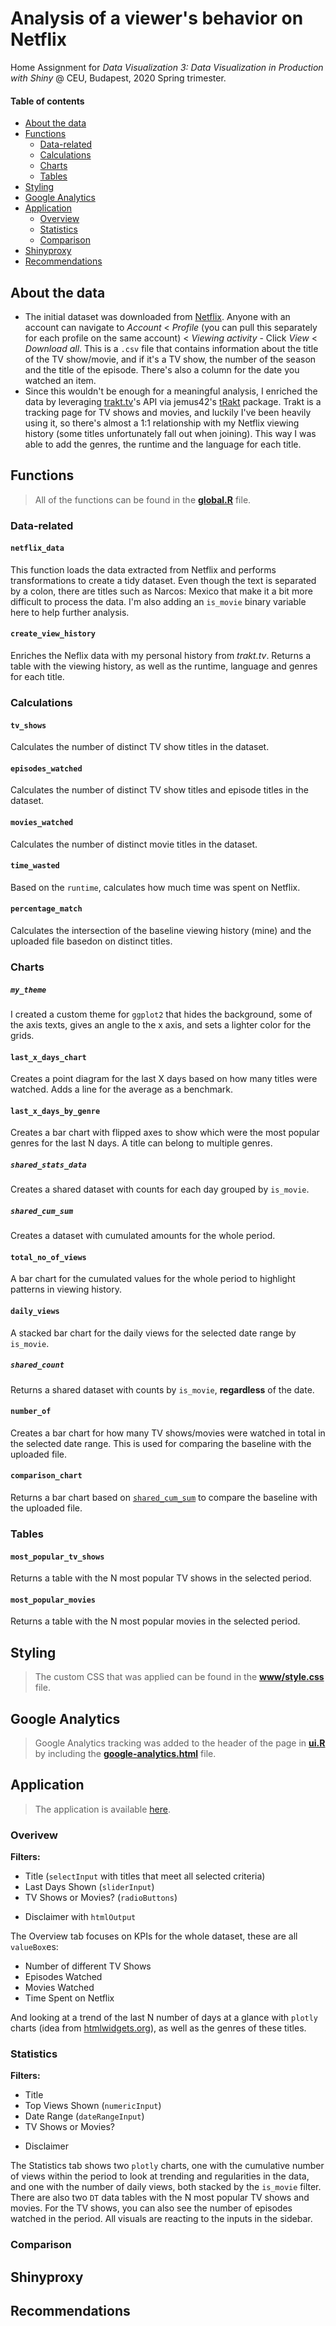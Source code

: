 # Analysis of a viewer's behavior on Netflix
Home Assignment for *Data Visualization 3: Data Visualization in Production with Shiny* @ CEU, Budapest, 2020 Spring trimester.

#### Table of contents

- [About the data](#about-the-data)
- [Functions](#functions)
  - [Data-related](#data-related)
  - [Calculations](#calculations)
  - [Charts](#charts)
  - [Tables](#tables)
- [Styling](#styling)
- [Google Analytics](#google-analytics)
- [Application](#application)
  - [Overview](#overview)
  - [Statistics](#statistics)
  - [Comparison](#comparison)
- [Shinyproxy](#shinyproxy)
- [Recommendations](#recommendations)

## About the data

- The initial dataset was downloaded from [Netflix](https://www.netflix.com/browse). Anyone with an account can navigate to *Account* < *Profile* (you can pull this separately for each profile on the same account) < *Viewing activity* - Click *View* < *Download all*. This is a `.csv` file that contains information about the title of the TV show/movie, and if it's a TV show, the number of the season and the title of the episode. There's also a column for the date you watched an item.
- Since this wouldn't be enough for a meaningful analysis, I enriched the data by leveraging [trakt.tv](http://trakt.tv/)'s API via jemus42's [tRakt](https://github.com/jemus42/tRakt) package. Trakt is a tracking page for TV shows and movies, and luckily I've been heavily using it, so there's almost a 1:1 relationship with my Netflix viewing history (some titles unfortunately fall out when joining). This way I was able to add the genres, the runtime and the language for each title.

## Functions

> All of the functions can be found in the **[global.R](https://github.com/szigony/ceu-dv3/blob/master/assignment/global.R)** file.

### Data-related

#### `netflix_data`

This function loads the data extracted from Netflix and performs transformations to create a tidy dataset. Even though the text is separated by a colon, there are titles such as Narcos: Mexico that make it a bit more difficult to process the data. I'm also adding an `is_movie` binary variable here to help further analysis.

#### `create_view_history`

Enriches the Neflix data with my personal history from *trakt.tv*. Returns a table with the viewing history, as well as the runtime, language and genres for each title.

### Calculations

#### `tv_shows`

Calculates the number of distinct TV show titles in the dataset.

#### `episodes_watched`

Calculates the number of distinct TV show titles and episode titles in the dataset.

#### `movies_watched`

Calculates the number of distinct movie titles in the dataset.

#### `time_wasted`

Based on the `runtime`, calculates how much time was spent on Netflix.

#### `percentage_match`

Calculates the intersection of the baseline viewing history (mine) and the uploaded file basedon on distinct titles.

### Charts

##### `my_theme`

I created a custom theme for `ggplot2` that hides the background, some of the axis texts, gives an angle to the x axis, and sets a lighter color for the grids.

#### `last_x_days_chart`

Creates a point diagram for the last X days based on how many titles were watched. Adds a line for the average as a benchmark.

#### `last_x_days_by_genre`

Creates a bar chart with flipped axes to show which were the most popular genres for the last N days. A title can belong to multiple genres.

##### `shared_stats_data`

Creates a shared dataset with counts for each day grouped by `is_movie`.

##### `shared_cum_sum`

Creates a dataset with cumulated amounts for the whole period.

#### `total_no_of_views`

A bar chart for the cumulated values for the whole period to highlight patterns in viewing history.

#### `daily_views`

A stacked bar chart for the daily views for the selected date range by `is_movie`.

##### `shared_count`

Returns a shared dataset with counts by `is_movie`, **regardless** of the date.

#### `number_of`

Creates a bar chart for how many TV shows/movies were watched in total in the selected date range. This is used for comparing the baseline with the uploaded file.

#### `comparison_chart`

Returns a bar chart based on [`shared_cum_sum`](#shared_cum_sum) to compare the baseline with the uploaded file.

### Tables

#### `most_popular_tv_shows`

Returns a table with the N most popular TV shows in the selected period.

#### `most_popular_movies`

Returns a table with the N most popular movies in the selected period.

## Styling

> The custom CSS that was applied can be found in the **[www/style.css](https://github.com/szigony/ceu-dv3/blob/master/assignment/www/style.css)** file.

## Google Analytics

> Google Analytics tracking was added to the header of the page in **[ui.R](https://github.com/szigony/ceu-dv3/blob/master/assignment/ui.R)** by including the **[google-analytics.html](https://github.com/szigony/ceu-dv3/blob/master/assignment/google-analytics.html)** file.

## Application

> The application is available [here](https://szigeti-patrik.shinyapps.io/netflix-behavior/).

### Overivew

**Filters:**
- Title (`selectInput` with titles that meet all selected criteria)
- Last Days Shown (`sliderInput`)
- TV Shows or Movies? (`radioButtons`)

+ Disclaimer with `htmlOutput`

The Overview tab focuses on KPIs for the whole dataset, these are all `valueBox`es:
- Number of different TV Shows
- Episodes Watched
- Movies Watched
- Time Spent on Netflix

And looking at a trend of the last N number of days at a glance with `plotly` charts (idea from [htmlwidgets.org](http://www.htmlwidgets.org/)), as well as the genres of these titles.

### Statistics

**Filters:**
- Title
- Top Views Shown (`numericInput`)
- Date Range (`dateRangeInput`)
- TV Shows or Movies?

+ Disclaimer

The Statistics tab shows two `plotly` charts, one with the cumulative number of views within the period to look at trending and regularities in the data, and one with the number of daily views, both stacked by the `is_movie` filter. There are also two `DT` data tables with the N most popular TV shows and movies. For the TV shows, you can also see the number of episodes watched in the period. All visuals are reacting to the inputs in the sidebar.

### Comparison



## Shinyproxy



## Recommendations

